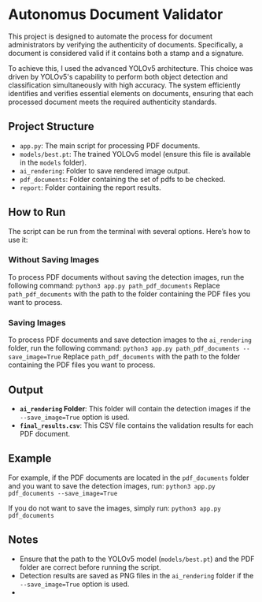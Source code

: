 # Autonomus Document Validator

This project is designed to automate the process for document administrators by verifying the authenticity of documents. Specifically, a document is considered valid if it contains both a stamp and a signature.

To achieve this, I used the advanced YOLOv5 architecture. This choice was driven by YOLOv5's capability to perform both object detection and classification simultaneously with high accuracy. The system efficiently identifies and verifies essential elements on documents, ensuring that each processed document meets the required authenticity standards.

## Project Structure
- `app.py`: The main script for processing PDF documents.
- `models/best.pt`: The trained YOLOv5 model (ensure this file is available in the `models` folder).
- `ai_rendering`: Folder to save rendered image output.
- `pdf_documents`: Folder containing the set of pdfs to be checked.
- `report`: Folder containing the report results.

## How to Run
The script can be run from the terminal with several options. Here’s how to use it:

### Without Saving Images
To process PDF documents without saving the detection images, run the following command:
```python3 app.py path_pdf_documents```
Replace `path_pdf_documents` with the path to the folder containing the PDF files you want to process.

### Saving Images
To process PDF documents and save detection images to the `ai_rendering` folder, run the following command:
```python3 app.py path_pdf_documents --save_image=True```
Replace `path_pdf_documents` with the path to the folder containing the PDF files you want to process.

## Output
- **`ai_rendering` Folder**: This folder will contain the detection images if the `--save_image=True` option is used.
- **`final_results.csv`**: This CSV file contains the validation results for each PDF document.

## Example
For example, if the PDF documents are located in the `pdf_documents` folder and you want to save the detection images, run:
```python3 app.py pdf_documents --save_image=True```

If you do not want to save the images, simply run:
```python3 app.py pdf_documents```

## Notes
- Ensure that the path to the YOLOv5 model (`models/best.pt`) and the PDF folder are correct before running the script.
- Detection results are saved as PNG files in the `ai_rendering` folder if the `--save_image=True` option is used.
- 
